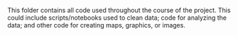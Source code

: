 This folder contains all code used throughout the course of the project. This could include scripts/notebooks used to clean data; code for analyzing the data; and other code for creating maps, graphics, or images.
